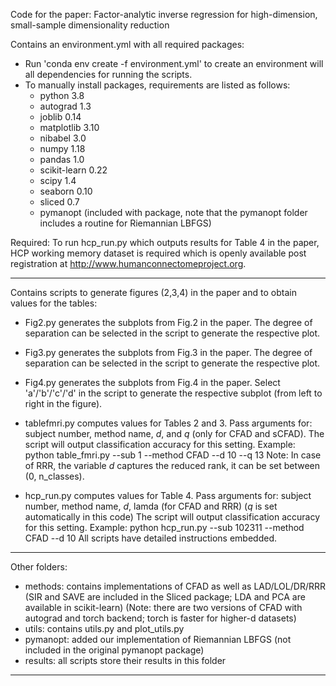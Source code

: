 Code for the paper: Factor-analytic inverse regression for high-dimension, small-sample dimensionality reduction

Contains an environment.yml with all required packages:
- Run 'conda env create -f environment.yml' to create an environment will all dependencies for running the scripts.
- To manually install packages, requirements are listed as follows:
  - python 3.8
  - autograd 1.3
  - joblib 0.14
  - matplotlib 3.10
  - nibabel 3.0
  - numpy 1.18
  - pandas 1.0
  - scikit-learn 0.22
  - scipy 1.4
  - seaborn 0.10
  - sliced 0.7
  - pymanopt (included with package, note that the pymanopt folder includes a routine for Riemannian LBFGS)

Required:
  To run hcp_run.py which outputs results for Table 4 in the paper, HCP working memory dataset is required which is openly available post registration at http://www.humanconnectomeproject.org. 

------------------------------------------------------------------------------------------------------------------------------------------------------------------
Contains scripts to generate figures (2,3,4) in the paper and to obtain values for the tables:

- Fig2.py generates the subplots from Fig.2 in the paper. The degree of separation can be selected in the script to generate the respective plot.

- Fig3.py generates the subplots from Fig.3 in the paper. The degree of separation can be selected in the script to generate the respective plot.

- Fig4.py generates the subplots from Fig.4 in the paper. Select 'a'/'b'/'c'/'d' in the script to generate the respective subplot (from left to right in the figure).

- tablefmri.py computes values for Tables 2 and 3. Pass arguments for: subject number, method name, $d$, and $q$ (only for CFAD and sCFAD). 
  The script will output classification accuracy for this setting. 
  Example: python table_fmri.py --sub 1 --method CFAD --d 10 --q 13
  Note: In case of RRR, the variable $d$ captures the reduced rank, it can be set between (0, n_classes).

- hcp_run.py computes values for Table 4. Pass arguments for: subject number, method name, $d$, lamda (for CFAD and RRR) ($q$ is set automatically in this code)
  The script will output classification accuracy for this setting. 
  Example: python hcp_run.py --sub 102311 --method CFAD --d 10 
  All scripts have detailed instructions embedded.
------------------------------------------------------------------------------------------------------------------------------------------------------------------ 
  
Other folders:
  - methods: contains implementations of CFAD as well as LAD/LOL/DR/RRR (SIR and SAVE are included in the Sliced package; LDA and PCA are available in scikit-learn)
    (Note: there are two versions of CFAD with autograd and torch backend; torch is faster for higher-d datasets)
  - utils: contains utils.py and plot_utils.py 
  - pymanopt: added our implementation of Riemannian LBFGS (not included in the original pymanopt package)
  - results: all scripts store their results in this folder

----------------------------------------------------------------------------------------------------------------------------------------------------------------  

